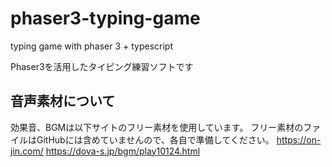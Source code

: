# phaser3-typing-game
typing game with phaser 3 + typescript

Phaser3を活用したタイピング練習ソフトです

## 音声素材について
効果音、BGMは以下サイトのフリー素材を使用しています。
フリー素材のファイルはGitHubには含めていませんので、各自で準備してください。
https://on-jin.com/
https://dova-s.jp/bgm/play10124.html
